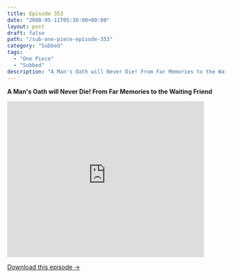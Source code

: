 ```yaml
---
title: Episode 353
date: "2008-05-11T05:30:00+00:00"
layout: post
draft: false
path: "/sub-one-piece-episode-353"
category: "Subbed"
tags:
  - "One Piece"
  - "Subbed"
description: "A Man's Oath will Never Die! From Far Memories to the Waiting Friend"
---
```


**A Man's Oath will Never Die! From Far Memories to the Waiting Friend**

<iframe width="640" height="360" src="https://www.rapidvideo.com/e/FXV0IZ3NSU" frameborder="0" marginwidth=0 marginheight=0 scrolling=no allowfullscreen style="max-width:90%;"></iframe>

<a href="http://ouo.io/qs/eCodkFEQ?s=https://www.rapidvideo.com/d/FXV0IZ3NSU" class="styled_a">Download this episode →</a>

